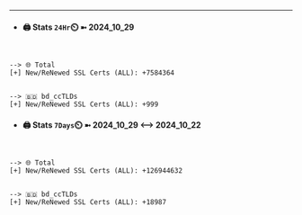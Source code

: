 

---
- #### 🖨️ **Stats** `24Hr`⏲️ ➼ 2024_10_29
```console


--> 🌐 Total
[+] New/ReNewed SSL Certs (ALL): +7584364


--> 🇧🇩 bd_ccTLDs
[+] New/ReNewed SSL Certs (ALL): +999

```

- #### 🖨️ **Stats** `7Days`⏲️ ➼ 2024_10_29 <--> 2024_10_22
```console


--> 🌐 Total
[+] New/ReNewed SSL Certs (ALL): +126944632


--> 🇧🇩 bd_ccTLDs
[+] New/ReNewed SSL Certs (ALL): +18987

```

